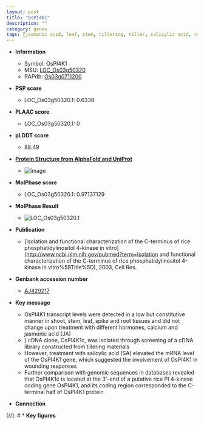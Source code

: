 ```yaml
---
layout: post
title: "OsPI4K1"
description: ""
category: genes
tags: [jasmonic acid, leaf, stem, tillering, tiller, salicylic acid, root, jasmonic,  pi , shoot]
---
```


* **Information**  
    + Symbol: OsPI4K1  
    + MSU: [LOC_Os03g50320](http://rice.plantbiology.msu.edu/cgi-bin/ORF_infopage.cgi?orf=LOC_Os03g50320)  
    + RAPdb: [Os03g0711200](http://rapdb.dna.affrc.go.jp/viewer/gbrowse_details/irgsp1?name=Os03g0711200)  

* **PSP score**  
    + LOC_Os03g50320.1: 0.6338 

* **PLAAC score**  
    + LOC_Os03g50320.1: 0 

* **pLDDT score**
    + 88.49

* **[Protein Structure from AlphaFold and UniProt](https://www.uniprot.org/uniprotkb/Q10E17/entry#structure)**
    + ![image](https://ricepsp.github.io/images/Q1/AF-Q10E17-F1.png)

* **MolPhase score**
    + LOC_Os03g50320.1: 0.97137129

* **MolPhase Result**
    + ![LOC_Os03g50320.1](https://304243504.github.io/Pictures/LOC_Os03g/LOC_Os03g50320.1.png)

* **Publication**  
    + [Isolation and functional characterization of the C-terminus of rice phosphatidylinositol 4-kinase in vitro](http://www.ncbi.nlm.nih.gov/pubmed?term=Isolation and functional characterization of the C-terminus of rice phosphatidylinositol 4-kinase in vitro%5BTitle%5D), 2003, Cell Res.

* **Genbank accession number**  
    + [AJ429217](http://www.ncbi.nlm.nih.gov/nuccore/AJ429217)

* **Key message**  
    + OsPI4K1 transcript levels were detected in a low but constitutive manner in shoot, stem, leaf, spike and root tissues and did not change upon treatment with different hormones, calcium and jasmonic acid (JA)
    + ) cDNA clone, OsPI4K1c, was isolated through screening of a cDNA library constructed from tillering materials
    + However, treatment with salicylic acid (SA) elevated the mRNA level of the OsPI4K1 gene, which suggested the involvement of OsPI4K1 in wounding responses
    + Further comparison with genomic sequences in databases revealed that OsPI4K1c is located at the 3'-end of a putative rice PI 4-kinase coding gene OsPI4K1, and its coding region corresponded to the C-terminal half of OsPI4K1 protein

* **Connection**  

[//]: # * **Key figures**  


